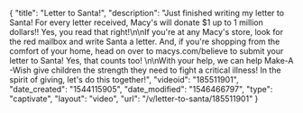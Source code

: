 {
    "title": "Letter to Santa!",
    "description": "Just finished writing my letter to Santa! For every letter received, Macy's will donate $1 up to 1 million dollars!! Yes, you read that right!\n\nIf you're at any Macy's store, look for the red mailbox and write Santa a letter. And, if you're shopping from the comfort of your home, head on over to macys.com\/believe to submit your letter to Santa! Yes, that counts too! \n\nWith your help, we can help Make-A -Wish give children the strength they need to fight a critical illness! In the spirit of giving, let's do this together!",
    "videoid": "185511901",
    "date_created": "1544115905",
    "date_modified": "1546466797",
    "type": "captivate",
    "layout": "video",
    "url": "\/v\/letter-to-santa\/185511901"
}